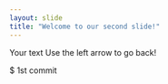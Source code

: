 ```yaml
---
layout: slide
title: "Welcome to our second slide!"
---
```

Your text
Use the left arrow to go back!

$ 1st commit

